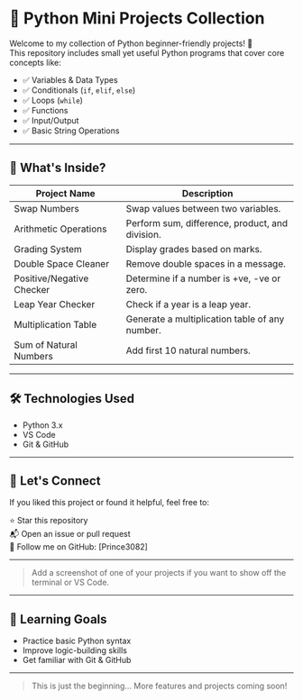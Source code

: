 # 🐍 Python Mini Projects Collection

Welcome to my collection of Python beginner-friendly projects! 🚀  
This repository includes small yet useful Python programs that cover core concepts like:

- ✅ Variables & Data Types  
- ✅ Conditionals (`if`, `elif`, `else`)  
- ✅ Loops (`while`)  
- ✅ Functions  
- ✅ Input/Output  
- ✅ Basic String Operations

---

## 📁 What's Inside?

| Project Name                | Description                                       |
|----------------------------|---------------------------------------------------|
| Swap Numbers               | Swap values between two variables.                |
| Arithmetic Operations      | Perform sum, difference, product, and division.   |
| Grading System             | Display grades based on marks.                   |
| Double Space Cleaner       | Remove double spaces in a message.               |
| Positive/Negative Checker  | Determine if a number is +ve, -ve or zero.        |
| Leap Year Checker          | Check if a year is a leap year.                  |
| Multiplication Table       | Generate a multiplication table of any number.   |
| Sum of Natural Numbers     | Add first 10 natural numbers.                    |

---

## 🛠 Technologies Used

- Python 3.x
- VS Code
- Git & GitHub

---

## 🤝 Let's Connect

If you liked this project or found it helpful, feel free to:

⭐ Star this repository  
📬 Open an issue or pull request  
📌 Follow me on GitHub: [Prince3082]

---



> Add a screenshot of one of your projects if you want to show off the terminal or VS Code.

---

## 🧠 Learning Goals

- Practice basic Python syntax
- Improve logic-building skills
- Get familiar with Git & GitHub

---

> This is just the beginning... More features and projects coming soon!

